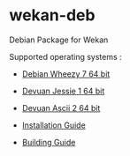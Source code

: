 # wekan-deb
Debian Package for Wekan

Supported operating systems :

* [Debian Wheezy 7 64 bit](https://www.debian.org/)
* [Devuan Jessie 1 64 bit](https://devuan.org/)
* [Devuan Ascii 2 64 bit](https://devuan.org/)

* [Installation Guide](https://soohwa.github.io/wekan-doc/installation/devuan/)
* [Building Guide](https://soohwa.github.io/wekan-doc/build/devuan/)

